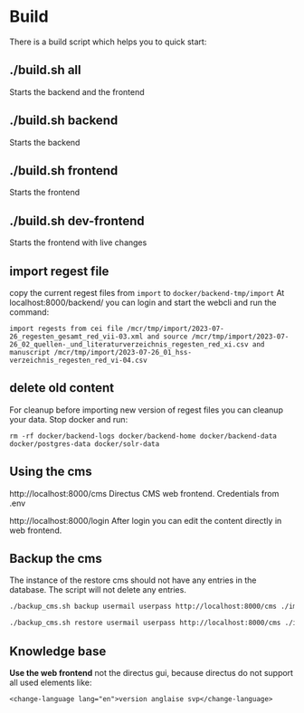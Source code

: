 # Build

There is a build script which helps you to quick start:

## ./build.sh all
Starts the backend and the frontend

## ./build.sh backend
Starts the backend

## ./build.sh frontend
Starts the frontend

## ./build.sh dev-frontend
Starts the frontend with live changes

## import regest file
copy the current regest files from `import` to `docker/backend-tmp/import`
At localhost:8000/backend/ you can login and start the webcli and run the command:
```
import regests from cei file /mcr/tmp/import/2023-07-26_regesten_gesamt_red_vii-03.xml and source /mcr/tmp/import/2023-07-26_02_quellen-_und_literaturverzeichnis_regesten_red_xi.csv and manuscript /mcr/tmp/import/2023-07-26_01_hss-verzeichnis_regesten_red_vi-04.csv
```

## delete old content
For cleanup before importing new version of regest files you can cleanup your data. Stop docker and run:
```
rm -rf docker/backend-logs docker/backend-home docker/backend-data docker/postgres-data docker/solr-data
```
## Using the cms
http://localhost:8000/cms
Directus CMS web frontend. Credentials from .env

http://localhost:8000/login
After login you can edit the content directly in web frontend.

## Backup the cms
The instance of the restore cms should not have any entries in the database. The script will not delete any entries.
```bash
./backup_cms.sh backup usermail userpass http://localhost:8000/cms ./import/cms/

./backup_cms.sh restore usermail userpass http://localhost:8000/cms ./import/cms/
```

## Knowledge base
**Use the web frontend**
not the directus gui, because directus do not support all used elements like:
```
<change-language lang="en">version anglaise svp</change-language>
```
